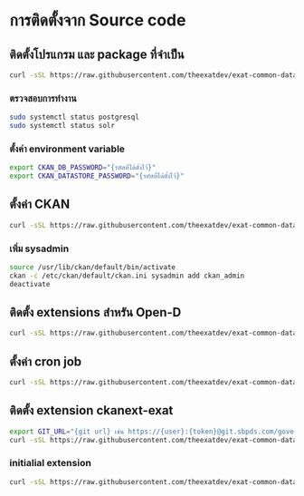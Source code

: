 # การติดตั้งจาก Source code

## ติดตั้งโปรแกรม และ package ที่จำเป็น
```sh
curl -sSL https://raw.githubusercontent.com/theexatdev/exat-common-data/main/training/source/prepare-server.sh | bash
```

### ตรวจสอบการทำงาน
```sh
sudo systemctl status postgresql
sudo systemctl status solr
```

### ตั้งค่า environment variable
```sh
export CKAN_DB_PASSWORD="{รหัสที่ได้ตั้งไว้}"
export CKAN_DATASTORE_PASSWORD="{รหัสที่ได้ตั้งไว้}"
```

## ตั้งค่า CKAN
```sh
curl -sSL https://raw.githubusercontent.com/theexatdev/exat-common-data/main/training/source/config-ckan.sh | bash
```

### เพิ่ม sysadmin
```sh
source /usr/lib/ckan/default/bin/activate
ckan -c /etc/ckan/default/ckan.ini sysadmin add ckan_admin
deactivate
```

## ติดตั้ง extensions สำหรัน Open-D
```sh
curl -sSL https://raw.githubusercontent.com/theexatdev/exat-common-data/main/training/source/install-opend.sh | bash
```

## ตั้งค่า cron job
```sh
curl -sSL https://raw.githubusercontent.com/theexatdev/exat-common-data/main/training/source/cron-jobs.sh | bash
```


## ติดตั้ง extension ckanext-exat
```sh
export GIT_URL="{git url} เช่น https://{user}:{token}@git.sbpds.com/government/exat/common/ckanext.git"
curl -sSL https://raw.githubusercontent.com/theexatdev/exat-common-data/main/training/source/install-exat.sh | bash
```

### initialial extension
```sh
curl -sSL https://raw.githubusercontent.com/theexatdev/exat-common-data/main/training/source/init-extensions.sh | bash
```